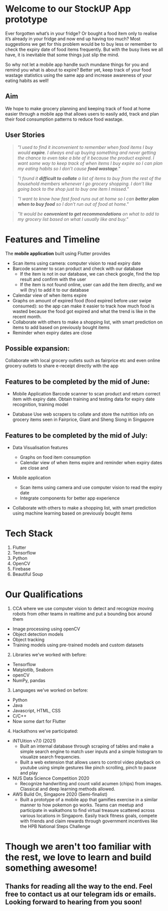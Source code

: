 # Welcome to our StockUP App prototype

Ever forgotten what’s in your fridge? Or bought a food item only to realise it’s already in your fridge and now end up having too much? Most suggestions we get for this problem would be to buy less or remember to check the expiry date of food items frequently. But with the busy lives we all have, it is inevitable that some things just slip the mind.

So why not let a mobile app handle such mundane things for you and remind you what is about to expire? Better yet, keep track of your food wastage statistics using the same app and increase awareness of your eating habits as well!

## Aim

We hope to make grocery planning and keeping track of food at home easier through a mobile app that allows users to easily add, track and plan their food consumption patterns to reduce food wastage.

## User Stories

>*"I used to find it inconvenient to remember when food items I buy would **expire**. I always end up buying something and never getting the chance to even take a bite of it because the product expired. I want some way to keep track of when items I buy expire so I can plan my eating habits so I don’t cause **food wastage**."*

>*"I found it **difficult to collate** a list of items to buy from the rest of the household members whenever I go grocery shopping. I don’t like going back to the shop just to buy one item I missed."*

>*"I want to know how fast food runs out at home so I can **better plan when to buy food** so I don’t run out of food at home."*

>*"It would be **convenient to get recommendations** on what to add to my grocery list based on what I usually like and buy."*

# Features and Timeline

The **mobile application** built using Flutter provides 
* Scan items using camera: computer vision to read expiry date
* Barcode scanner to scan product and check with our database
  * If the item is not in our database, we can check google, find the top result and confirm with the user
  * If the item is not found online, user can add the item directly, and we will (try) to add it to our database
* Calendar view of when items expire
* Graphs on amount of expired food (food expired before user swipe consumed): so the app can make it easier to track how much food is wasted because the food got expired and what the trend is like in the recent month.
* Collaborate with others to make a shopping list, with smart prediction on items to add based on previously bought items
* Reminder when expiry dates are close

## Possible expansion:
Collaborate with local grocery outlets such as fairprice etc and even online grocery outlets to share e-receipt directly with the app
 
## Features to be completed by the mid of June:
 
* Mobile Application
Barcode scanner to scan product and return correct item with expiry date. Obtain training and testing data for expiry date recognition, training model

* Database 
Use web scrapers to collate and store the nutrition info on grocery items seen in Fairprice, Giant and Sheng Siong in Singapore

## Features to be completed by the mid of July:
 
* Data Visualisation features
  * Graphs on food item consumption
  * Calendar view of when items expire and reminder when expiry dates are close and 

* Mobile application
  * Scan items using camera and use computer vision to read the expiry date 
  * Integrate components for better app experience
          
* Collaborate with others to make a shopping list, with smart prediction using machine learning based on previously bought items

# Tech Stack
1. Flutter
2. Tensorflow
3. Python
4. OpenCV
5. Firebase
6. Beautiful Soup

# Our Qualifications

1. CCA where we use computer vision to detect and recognize moving robots from other teams in realtime and put a bounding box around them
* Image processing using openCV
* Object detection models
* Object tracking
* Training models using pre-trained models and custom datasets

2. Libraries we’ve worked with before:
* Tensorflow
* Matplotlib, Seaborn
* openCV
* NumPy, pandas

3. Languages we’ve worked on before: 
* Python
* Java
* Javascript, HTML, CSS
* C/C++
* Now some dart for Flutter

4. Hackathons we’ve participated:
* iNTUition v7.0 (2021)
  * Built an internal database through scraping of tables and make a simple search engine to match user inputs and a simple histogram to visualize search frequencies. 
  * Built a web extension that allows users to control video playback on youtube using simple gestures like pinch scrolling, pinch to pause and play
* NUS Data Science Competition 2020
  * Recognize handwriting and count valid acumen (chips) from images. Classical and deep learning methods allowed.
* AWS Build On, Singapore 2020 (Semi-finalist)
  * Built a prototype of a mobile app that gamifies exercise in a similar manner to how pokemon go works. Teams can meetup and participate in walkathons to find virtual treasure scattered across various locations in Singapore. Easily track fitness goals, compete with friends and claim rewards through government incentives like the HPB National Steps Challenge

# Though we aren't too familiar with the rest, we love to learn and build something awesome!

## Thanks for reading all the way to the end. Feel free to contact us at our telegram ids or emails. Looking forward to hearing from you soon!